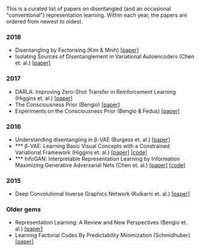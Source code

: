 This is a curated list of papers on disentangled (and an occasional "conventional") representation learning. Within each year, the papers are ordered from newest to oldest. 

### 2018 

* Disentangling by Factorising (Kim & Mnih) [[paper]](https://arxiv.org/abs/1802.05983)
* Isolating Sources of Disentanglement in Variational Autoencoders (Chen et. al.) [[paper]](https://arxiv.org/abs/1802.04942v2)
 
### 2017

* DARLA: Improving Zero-Shot Transfer in Reinforcement Learning (Higgins et. al.) [[paper]](https://arxiv.org/abs/1707.08475)
* The Consciousness Prior (Bengio) [[paper]](https://arxiv.org/abs/1709.08568)
* Experiments on the Consciousness Prior (Bengio & Fedus) [[paper]](https://ai-on.org/pdf/bengio-consciousness-prior.pdf)

### 2016

* Understanding disentangling in β-VAE (Burgess et. al.) [[paper]](https://arxiv.org/abs/1804.03599)
* *** β-VAE: Learning Basic Visual Concepts with a Constrained Variational Framework (Higgins et. al.) [[paper]](https://openreview.net/forum?id=Sy2fzU9gl) [[code]](https://github.com/sootlasten/beta-vae)
* *** InfoGAN: Interpretable Representation Learning by Information Maximizing Generative Adversarial Nets (Chen et. al.) [[paper]](https://arxiv.org/abs/1606.03657) [[code]](https://github.com/openai/InfoGAN) 

### 2015

* Deep Convolutional Inverse Graphics Network (Kulkarni et. al.) [[paper]](https://arxiv.org/abs/1503.03167)

### Older gems

* Representation Learning: A Review and New Perspectives (Bengio et. al.) [[paper]](https://arxiv.org/abs/1206.5538?context=cs)
* Learning Factorial Codes By Predictability Minimization (Schmidhuber) [[paper]](https://www.mitpressjournals.org/doi/pdf/10.1162/neco.1992.4.6.863)
